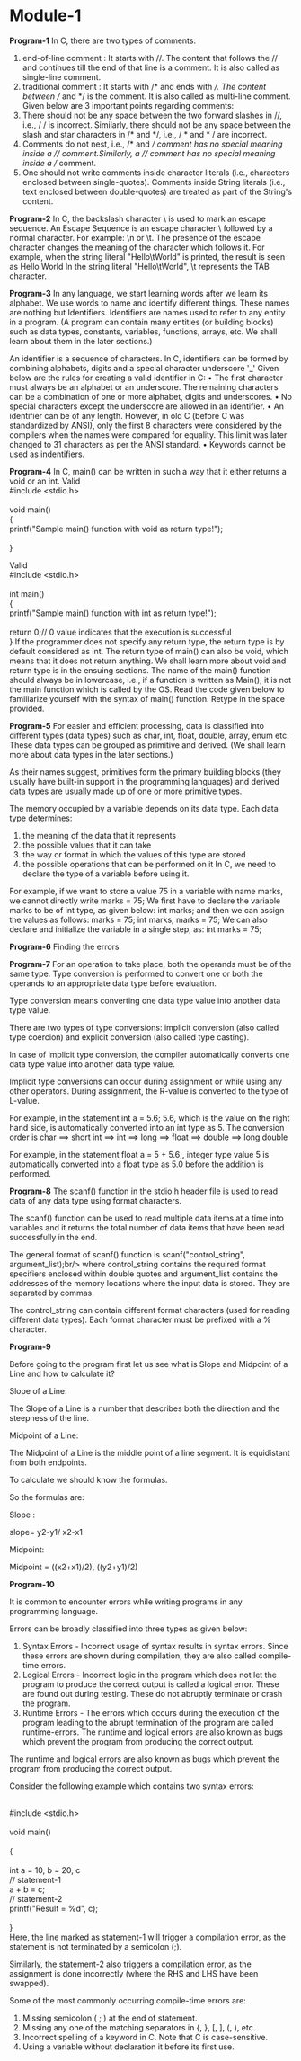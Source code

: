 # Module-1

<b>Program-1</b>
In C, there are two types of comments:
1.	end-of-line comment : It starts with //. The content that follows the // and continues till the end of that line is a comment. It is also called as single-line comment.
2.	traditional comment : It starts with /* and ends with */. The content between /* and */ is the comment. It is also called as multi-line comment.
Given below are 3 important points regarding comments:
1.	There should not be any space between the two forward slashes in //, i.e., / / is incorrect. Similarly, there should not be any space between the slash and star characters in /* and */, i.e., / * and * / are incorrect.
2.	Comments do not nest, i.e., /* and */ comment has no special meaning inside a // comment.Similarly, a // comment has no special meaning inside a /* comment.
3.	One should not write comments inside character literals (i.e., characters enclosed between single-quotes). Comments inside String literals (i.e., text enclosed between double-quotes) are treated as part of the String's content.



<b>Program-2</b>
In C, the backslash character \ is used to mark an escape sequence. An Escape Sequence is an escape character \ followed by a normal character. For example: \n or \t.
The presence of the escape character changes the meaning of the character which follows it. For example, when the string literal "Hello\tWorld" is printed, the result is seen as
Hello	  World
In the string literal "Hello\tWorld", \t represents the TAB character.



<b>Program-3</b>
In any language, we start learning words after we learn its alphabet. We use words to name and identify different things. These names are nothing but Identifiers.
Identifiers are names used to refer to any entity in a program. (A program can contain many entities (or building blocks) such as data types, constants, variables, functions, arrays, etc. We shall learn about them in the later sections.)

An identifier is a sequence of characters. In C, identifiers can be formed by combining alphabets, digits and a special character underscore '_' 
Given below are the rules for creating a valid identifier in C:
•	The first character must always be an alphabet or an underscore. The remaining characters can be a combination of one or more alphabet, digits and underscores.
•	No special characters except the underscore are allowed in an identifier.
•	An identifier can be of any length. However, in old C (before C was standardized by ANSI), only the first 8 characters were considered by the compilers when the names were compared for equality. This limit was later changed to 31 characters as per the ANSI standard.
•	Keywords cannot be used as indentifiers.



<b>Program-4</b>
In C, main() can be written in such a way that it either returns a void or an int.
 Valid
<br>#include <stdio.h></br>
<br>void main()</br>{
    <br>printf("Sample main() function with void as return type!");</br>
  <br>}</br>

 Valid
<br>#include <stdio.h></br>
<br>int main()</br> 
{
    <br>printf("Sample main() function with int as return type!");</br>
    <br>return 0;// 0 value indicates that the execution is successful</br>
}
If the programmer does not specify any return type, the return type is by default considered as int.
The return type of main() can also be void, which means that it does not return anything. We shall learn more about void and return type is in the ensuing sections.
The name of the main() function should always be in lowercase, i.e., if a function is written as Main(), it is not the main function which is called by the OS.
Read the code given below to familiarize yourself with the syntax of main() function. Retype in the space provided.



<b>Program-5</b>
For easier and efficient processing, data is classified into different types (data types) such as char, int, float, double, array, enum etc. These data types can be grouped as primitive and derived. (We shall learn more about data types in the later sections.)

As their names suggest, primitives form the primary building blocks (they usually have built-in support in the programming languages) and derived data types are usually made up of one or more primitive types.

The memory occupied by a variable depends on its data type.
Each data type determines:
1.	the meaning of the data that it represents
2.	the possible values that it can take
3.	the way or format in which the values of this type are stored
4.	the possible operations that can be performed on it
In C, we need to declare the type of a variable before using it.

For example, if we want to store a value 75 in a variable with name marks,
we cannot directly write
marks = 75;
We first have to declare the variable marks to be of int type, as given below:
int marks;
and then we can assign the values as follows:
marks = 75;
int marks;
marks = 75;
We can also declare and initialize the variable in a single step, as:
int marks = 75; 




<b>Program-6</b>
Finding the errors




<b>Program-7</b>
For an operation to take place, both the operands must be of the same type.
Type conversion is performed to convert one or both the operands to an appropriate data type before evaluation.

Type conversion means converting one data type value into another data type value.

There are two types of type conversions:
implicit conversion (also called type coercion) and
explicit conversion (also called type casting).

In case of implicit type conversion, the compiler automatically converts one data type value into another data type value.

Implicit type conversions can occur during assignment or while using any other operators. During assignment, the R-value is converted to the type of L-value.

For example, in the statement int a = 5.6; 5.6, which is the value on the right hand side, is automatically converted into an int type as 5.
The conversion order is char ⟹ short int ⟹ int ⟹ long ⟹ float ⟹ double ⟹ long double

For example, in the statement float a = 5 + 5.6;, integer type value 5 is automatically converted into a float type as 5.0 before the addition is performed.



<b>Program-8</b>
The scanf() function in the stdio.h header file is used to read data of any data type using format characters.

The scanf() function can be used to read multiple data items at a time into variables and it returns the total number of data items that have been read successfully in the end.

The general format of scanf() function is scanf("control_string", argument_list);br/> where control_string contains the required format specifiers enclosed within double quotes and argument_list contains the addresses of the memory locations where the input data is stored. They are separated by commas.

The control_string can contain different format characters (used for reading different data types). Each format character must be prefixed with a % character.


<b>Program-9</b>

Before going to the program first let us see what is Slope and Midpoint of a Line and how to calculate it?

Slope of a Line:

  The Slope of a Line is a number that describes both the direction and the steepness of the line.

Midpoint of a Line:

  The Midpoint of a Line is the middle point of a line segment. It is equidistant from both endpoints.

To calculate we should know the formulas.

So the formulas are:

Slope :

slope= y2-y1/ x2-x1

Midpoint:

Midpoint = ((x2+x1)/2), ((y2+y1)/2)


<b> Program-10</b>

It is common to encounter errors while writing programs in any programming language.

Errors can be broadly classified into three types as given below:
1.	Syntax Errors - Incorrect usage of syntax results in syntax errors. Since these errors are shown during compilation, they are also called compile-time errors.
2.	Logical Errors - Incorrect logic in the program which does not let the program to produce the correct output is called a logical error. These are found out during testing. These do not abruptly terminate or crash the program.
3.	Runtime Errors - The errors which occurs during the execution of the program leading to the abrupt termination of the program are called runtime-errors.
The runtime and logical errors are also known as bugs which prevent the program from producing the correct output.

The runtime and logical errors are also known as bugs which prevent the program from producing the correct output.



Consider the following example which contains two syntax errors:

<br>#include <stdio.h></br>
<br>void main() </br>
<br>{ </br>
	<br>int a = 10, b = 20, c</br>	// statement-1
	<br>a + b = c;</br>				// statement-2
	<br>printf("Result = %d", c);</br>
<br>}</br>
Here, the line marked as statement-1 will trigger a compilation error, as the statement is not terminated by a semicolon (;).

Similarly, the statement-2 also triggers a compilation error, as the assignment is done incorrectly (where the RHS and LHS have been swapped).

Some of the most commonly occurring compile-time errors are:
1.	Missing semicolon ( ; ) at the end of statement.
2.	Missing any one of the matching separators in {, }, [, ], (, ), etc.
3.	Incorrect spelling of a keyword in C. Note that C is case-sensitive.
4.	Using a variable without declaration it before its first use.


